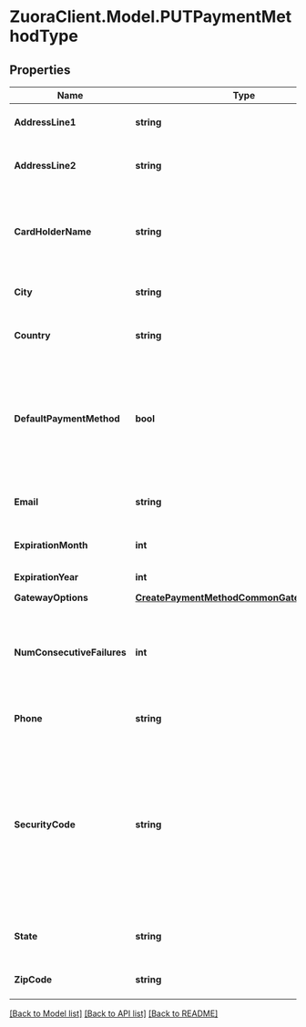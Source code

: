 # ZuoraClient.Model.PUTPaymentMethodType

## Properties

Name | Type | Description | Notes
------------ | ------------- | ------------- | -------------
**AddressLine1** | **string** | First address line, 255 characters or less.  | [optional] 
**AddressLine2** | **string** | Second address line, 255 characters or less.  | [optional] 
**CardHolderName** | **string** | The full name as it appears on the card, e.g., \&quot;John J Smith\&quot;, 50 characters or less.  | [optional] 
**City** | **string** | City, 40 characters or less.  | [optional] 
**Country** | **string** | Country; must be a valid country name or abbreviation.  | [optional] 
**DefaultPaymentMethod** | **bool** | Specify \&quot;true\&quot; to make this card the default payment method; otherwise, omit this parameter to keep the current default payment method.  | [optional] 
**Email** | **string** | Card holder&#39;s email address, 80 characters or less.  | [optional] 
**ExpirationMonth** | **int** | One or two digit(s) expiration month (1-12).  | [optional] 
**ExpirationYear** | **int** | Four-digit expiration year.  | [optional] 
**GatewayOptions** | [**CreatePaymentMethodCommonGatewayOptions**](CreatePaymentMethodCommonGatewayOptions.md) |  | [optional] 
**NumConsecutiveFailures** | **int** | The number of consecutive failed payments for this payment method. It is reset to &#x60;0&#x60; upon successful payment.   | [optional] 
**Phone** | **string** | Phone number, 40 characters or less.  | [optional] 
**SecurityCode** | **string** | The CVV or CVV2 security code for the credit card or debit card. Only required if changing expirationMonth, expirationYear, or cardHolderName. To ensure PCI compliance, this value isn&#39;t stored and can&#39;t be queried.   | [optional] 
**State** | **string** | State; must be a valid state name or 2-character abbreviation.  | [optional] 
**ZipCode** | **string** | Zip code, 20 characters or less.  | [optional] 

[[Back to Model list]](../README.md#documentation-for-models) [[Back to API list]](../README.md#documentation-for-api-endpoints) [[Back to README]](../README.md)


